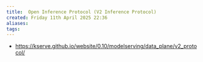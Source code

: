 ```yaml
---
title:  Open Inference Protocol (V2 Inference Protocol)
created: Friday 11th April 2025 22:36
aliases: 
tags: 
---
```

- https://kserve.github.io/website/0.10/modelserving/data_plane/v2_protocol/

